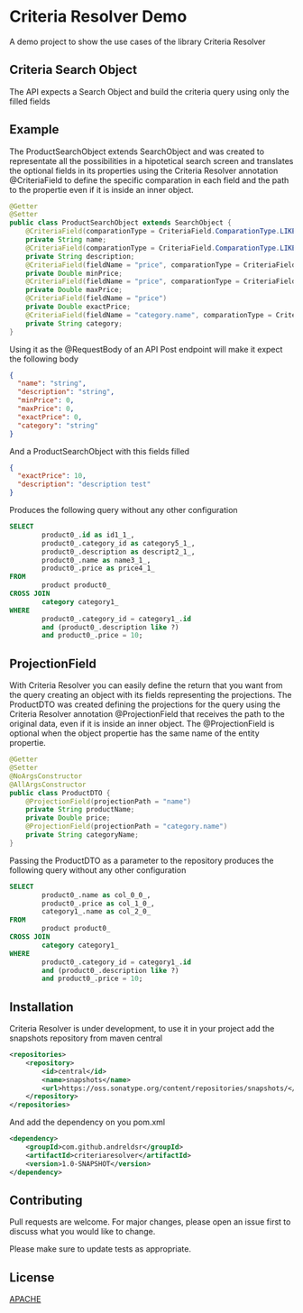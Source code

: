 # Criteria Resolver Demo
A demo project to show the use cases of the library Criteria Resolver

## Criteria Search Object
The API expects a Search Object and build the criteria query using only the filled fields

## Example
The ProductSearchObject extends SearchObject and was created to representate all the possibilities in a hipotetical search screen and translates the optional fields in its properties using the Criteria Resolver annotation @CriteriaField to define the specific comparation in each field and the path to the propertie even if it is inside an inner object.
```java
@Getter
@Setter
public class ProductSearchObject extends SearchObject {
    @CriteriaField(comparationType = CriteriaField.ComparationType.LIKE)
    private String name;
    @CriteriaField(comparationType = CriteriaField.ComparationType.LIKE)
    private String description;
    @CriteriaField(fieldName = "price", comparationType = CriteriaField.ComparationType.GREATER_EQUALS)
    private Double minPrice;
    @CriteriaField(fieldName = "price", comparationType = CriteriaField.ComparationType.LESS_EQUALS)
    private Double maxPrice;
    @CriteriaField(fieldName = "price")
    private Double exactPrice;
    @CriteriaField(fieldName = "category.name", comparationType = CriteriaField.ComparationType.LIKE)
    private String category;
}
```
Using it as the @RequestBody of an API Post endpoint will make it expect the following body
```json
{
  "name": "string",
  "description": "string",
  "minPrice": 0,
  "maxPrice": 0,
  "exactPrice": 0,
  "category": "string"
}
```

And a ProductSearchObject with this fields filled
```json
{
  "exactPrice": 10,
  "description": "description test"
}
```
Produces the following query without any other configuration
```sql
SELECT
        product0_.id as id1_1_,
        product0_.category_id as category5_1_,
        product0_.description as descript2_1_,
        product0_.name as name3_1_,
        product0_.price as price4_1_ 
FROM
        product product0_ 
CROSS JOIN
        category category1_
WHERE
        product0_.category_id = category1_.id
        and (product0_.description like ?)
        and product0_.price = 10;
```

## ProjectionField
With Criteria Resolver you can easily define the return that you want from the query creating an object with its fields representing the projections. The ProductDTO was created defining the projections for the query using the Criteria Resolver annotation @ProjectionField that receives the path to the original data, even if it is inside an inner object. The @ProjectionField is optional when the object propertie has the same name of the entity propertie.
```java
@Getter
@Setter
@NoArgsConstructor
@AllArgsConstructor
public class ProductDTO {
    @ProjectionField(projectionPath = "name")
    private String productName;
    private Double price;
    @ProjectionField(projectionPath = "category.name")
    private String categoryName;
}
```
Passing the ProductDTO as a parameter to the repository produces the following query without any other configuration
```sql
SELECT 
        product0_.name as col_0_0_,
        product0_.price as col_1_0_,
        category1_.name as col_2_0_
FROM
        product product0_ 
CROSS JOIN
        category category1_
WHERE
        product0_.category_id = category1_.id
        and (product0_.description like ?)
        and product0_.price = 10;
```
## Installation
Criteria Resolver is under development, to use it in your project add the snapshots repository from maven central
```xml
<repositories>
    <repository>
        <id>central</id>
        <name>snapshots</name>
        <url>https://oss.sonatype.org/content/repositories/snapshots/</url>
    </repository>
</repositories>
```
And add the dependency on you pom.xml
```xml
<dependency>
    <groupId>com.github.andreldsr</groupId>
    <artifactId>criteriaresolver</artifactId>
    <version>1.0-SNAPSHOT</version>
</dependency>
```

## Contributing
Pull requests are welcome. For major changes, please open an issue first to discuss what you would like to change.

Please make sure to update tests as appropriate.

## License
[APACHE](https://choosealicense.com/licenses/apache/)
